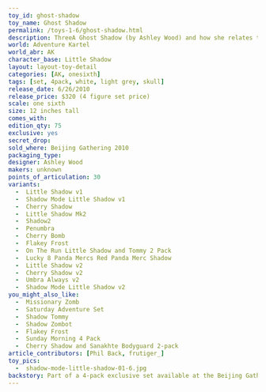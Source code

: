 ```yaml
---
toy_id: ghost-shadow
toy_name: Ghost Shadow
permalink: /toys-1-6/ghost-shadow.html
description: ThreeA Ghost Shadow (by Ashley Wood) and how she relates to the World of Adventure Kartel, plus get the most detailed release info including release date, price, variants, colorways and more.
world: Adventure Kartel
world_abr: AK
character_base: Little Shadow
layout: layout-toy-detail
categories: [AK, onesixth]
tags: [set, 4pack, white, light grey, skull]
release_date: 6/26/2010
release_price: $320 (4 figure set price)
scale: one sixth
size: 12 inches tall
comes_with: 
edition_qty: 75
exclusive: yes
secret_drop:
sold_where: Beijing Gathering 2010
packaging_type: 
designer: Ashley Wood
makers: unknown
points_of_articulation: 30
variants: 
  -  Little Shadow v1
  -  Shadow Mode Little Shadow v1
  -  Cherry Shadow
  -  Little Shadow Mk2
  -  Shadow2
  -  Penumbra
  -  Cherry Bomb
  -  Flakey Frost
  -  On The Run Little Shadow and Tommy 2 Pack
  -  Lucky 8 Panda Mercs Red Panda Merc Shadow
  -  Little Shadow v2
  -  Cherry Shadow v2
  -  Umbra Always v2
  -  Shadow Mode Little Shadow v2
you_might_also_like:
  -  Missionary Zomb
  -  Saturday Adventure Set
  -  Shadow Tommy
  -  Shadow Zombot
  -  Flakey Frost
  -  Sunday Morning 4 Pack
  -  Cherry Shadow and Sanakhte Bodyguard 2-pack
article_contributors: [Phil Back, frutiger_]
toy_pics:
  -  shadow-mode-little-shadow-01-6.jpg
backstory: Part of a 4-pack exclusive set available at the Beijing Gathering 2010. Set included Ghost Shadow, Missionary Zomb, Shadow Tommy, Shadow Zombot
---
```


